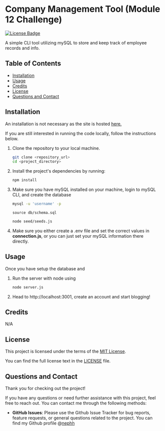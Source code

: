 # Company Management Tool (Module 12 Challenge)

[![License Badge](https://img.shields.io/badge/License-MIT-blue.svg)](https://opensource.org/licenses/MIT)

A simple CLI tool utilizing mySQL to store and keep track of employee records and info.

## Table of Contents

- [Installation](#installation)
- [Usage](#usage)
- [Credits](#credits)
- [License](#license)
- [Questions and Contact](#questions-and-contact)

## Installation

An installation is not necessary as the site is hosted [here.](https://polar-waters-51648-c4b3a9caa9ef.herokuapp.com)

If you are still interested in running the code locally, follow the instructions below.

1. Clone the repository to your local machine.

   ```bash
   git clone <repository_url>
   cd <project_directory>
   ```

2. Install the project's dependencies by running:

   ```bash
   npm install
   ```

3. Make sure you have mySQL installed on your machine, login to mySQL CLI, and create the database

   ```bash
   mysql -u 'username' -p
   ```

   ```mysql
   source db/schema.sql
   ```

   ```bash
   node seed/seeds.js
   ```

4. Make sure you either create a .env file and set the correct values in **connection.js**, or you can just set your mySQL information there directly.

## Usage

Once you have setup the database and 

1. Run the server with node using

   ```bash
   node server.js
   ```

2. Head to http://localhost:3001, create an account and start blogging!


## Credits

N/A

## License

This project is licensed under the terms of the [MIT License](https://opensource.org/licenses/MIT).

You can find the full license text in the [LICENSE](LICENSE) file.

## Questions and Contact

Thank you for checking out the project!

If you have any questions or need further assistance with this project, feel free to reach out. You can contact me through the following methods:

- **GitHub Issues**: Please use the Github Issue Tracker for bug reports, feature requests, or general questions related to the project. You can find my Github profile @[nephh](https://github.com/nephh)
